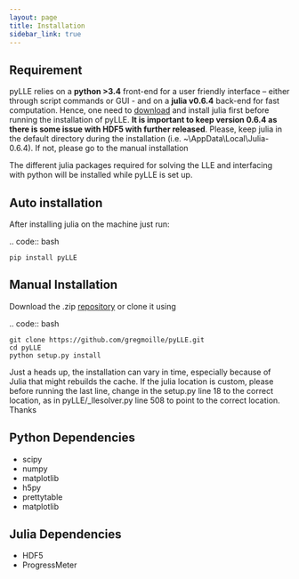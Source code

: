 ```yaml
---
layout: page
title: Installation
sidebar_link: true
---
```


## Requirement


pyLLE relies on a **python >3.4** front-end for a user friendly interface – either through script commands or GUI - and on a **julia v0.6.4** back-end for fast computation. Hence, one need to [download](https://julialang.org/downloads/oldreleases.html) and install julia first before running the installation of pyLLE. **It is important to keep version 0.6.4 as there is some issue with HDF5 with further released**. Please, keep julia in the default directory during the installation (i.e. ~\AppData\Local\Julia-0.6.4\). If not, please go to the manual installation

The different julia packages required for solving the LLE and interfacing with python will be installed while pyLLE is set up. 


## Auto installation


After installing julia on the machine just run: 

.. code:: bash

    pip install pyLLE


## Manual Installation


Download the .zip [repository](https://github.com/gregmoille/pyLLE/archive/master.zip) or clone it using 

.. code:: bash

    git clone https://github.com/gregmoille/pyLLE.git
    cd pyLLE
    python setup.py install

Just a heads up, the installation can vary in time, especially because of Julia that might rebuilds the cache. If the julia location is custom, please before running the last line, change in the setup.py line 18 to the correct location, as in pyLLE/_llesolver.py line 508 to point to the correct location. Thanks

## Python Dependencies


- scipy
- numpy
- matplotlib
- h5py
- prettytable
- matplotlib

## Julia Dependencies

- HDF5
- ProgressMeter